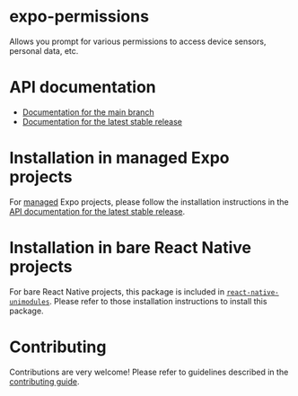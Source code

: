 # expo-permissions

Allows you prompt for various permissions to access device sensors, personal data, etc.

# API documentation

- [Documentation for the main branch](https://github.com/expo/expo/blob/main/docs/pages/versions/unversioned/sdk/permissions.md)
- [Documentation for the latest stable release](https://docs.expo.dev/versions/latest/sdk/permissions/)

# Installation in managed Expo projects

For [managed](https://docs.expo.dev/versions/latest/introduction/managed-vs-bare/) Expo projects, please follow the installation instructions in the [API documentation for the latest stable release](https://docs.expo.dev/versions/latest/sdk/permissions/).

# Installation in bare React Native projects

For bare React Native projects, this package is included in [`react-native-unimodules`](https://github.com/expo/expo/tree/main/packages/react-native-unimodules). Please refer to those installation instructions to install this package.

# Contributing

Contributions are very welcome! Please refer to guidelines described in the [contributing guide](https://github.com/expo/expo#contributing).
